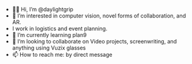 - 👋✨ Hi, I’m @daylightgrip
- 👀 I’m interested in computer vision, novel forms of collaboration, and AR.
- I work in logistics and event planning.
- 🌱 I’m currently learning plan9
- 💞️ I’m looking to collaborate on Video projects, screenwriting, and anything using Vuzix glasses
- 📫 How to reach me: by direct message

<!---
daylightgrip/daylightgrip is a  special ✨ repository because its `README.md` (this file) appears on your GitHub profile.
You can click the Preview link to take a look at your changes.
--->
